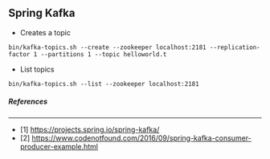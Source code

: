 Spring Kafka
------

* Creates a topic
```
bin/kafka-topics.sh --create --zookeeper localhost:2181 --replication-factor 1 --partitions 1 --topic helloworld.t
```

* List topics
```
bin/kafka-topics.sh --list --zookeeper localhost:2181
```

##### References
------
- [1] https://projects.spring.io/spring-kafka/
- [2] https://www.codenotfound.com/2016/09/spring-kafka-consumer-producer-example.html